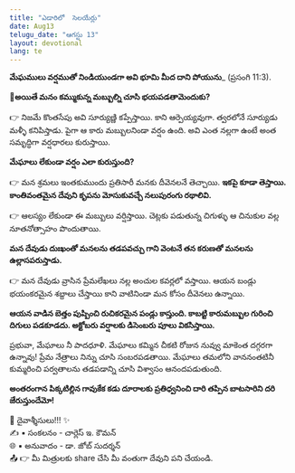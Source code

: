 ```yaml
---
title: "ఎడారిలో  సెలయేర్లు"
date: Aug13
telugu_date: "ఆగస్టు 13"
layout: devotional
lang: te
---
```



**మేఘములు వర్షముతో నిండియుండగా అవి భూమి మీద దాని పోయును**_ (ప్రసంగి 11:3). 

**📖అయితే మనం కమ్ముకున్న మబ్బుల్ని చూసి భయపడతామెందుకు?**

👉 నిజమే కొంతసేపు అవి సూర్యుణ్ణి కప్పేస్తాయి. కాని ఆర్పెయ్యవుగా. త్వరలోనే సూర్యుడు మళ్ళీ కనిపిస్తాడు. పైగా ఆ కారు మబ్బులనిండా వర్షం ఉంది. అవి ఎంత నల్లగా ఉంటే అంత సమృద్ధిగా వర్షధారలు కురుస్తాయి.

**మేఘాలు లేకుండా వర్షం ఎలా కురుస్తుంది?**

👉 మన శ్రమలు ఇంతకుముందు ప్రతిసారీ మనకు దీవెనలనే తెచ్చాయి. **ఇకపై కూడా తెస్తాయి. కాంతివంతమైన దేవుని కృపను మోసుకువచ్చే నలుపురంగు రథాలివి.**

👉 ఆలస్యం లేకుండా ఈ మబ్బులు వర్షిస్తాయి. చెట్లకు పడుతున్న చిగుళ్ళు ఆ చినుకుల వల్ల నూతనోత్సాహం పొందుతాయి. 

**మన దేవుడు దుఃఖంతో మనలను తడపవచ్చు గాని వెంటనే తన కరుణతో మనలను ఉల్లాసపరుస్తాడు.**

👉 మన దేవుడు వ్రాసిన ప్రేమలేఖలు నల్ల అంచుల కవర్లలో వస్తాయి. ఆయన బండ్లు భయంకరమైన శబ్దాలు చేస్తాయి కాని వాటినిండా మన కోసం దీవెనలు ఉన్నాయి.

 **ఆయన వాడిన బెత్తం పుష్పించి రుచికరమైన పండ్లు కాస్తుంది. కాబట్టి కారుమబ్బుల గురించి దిగులు పడకూడదు. అక్టోబరు వర్షాలకు డిసెంబరు పూలు వికసిస్తాయి.**

ప్రభువా, మేఘాలు నీ పాదధూళి. మేఘాలు కమ్మిన చీకటి రోజున నువ్వు మాకెంత దగ్గరగా ఉన్నావు! ప్రేమ నేత్రాలు నిన్ను చూసి సంబరపడతాయి. మేఘాలు తమలోని వాననంతటినీ కుమ్మరించి పర్వతాలను తడపడాన్ని చూసి విశ్వాసం ఆనందపడుతుంది.

**అంతరంగాన పిక్కటిల్లిన గావుకేక కడు దూరాలకు ప్రతిధ్వనించి దారి తప్పిన బాటసారిని దరి జేరుస్తుందేమో!**

<div class="blessing">🙏 <span class="bless-text">దైవాశ్శీసులు!!!</span> ✨</div>

<div class="credit">✍️ <span class="credit-text">▪ సంకలనం - చార్లెస్ ఇ. కౌమన్</span></div>
<div class="credit">🌐 <span class="credit-text">▪ అనువాదం - డా. జోబ్ సుదర్శన్</span></div>


<div class="share">📤 👉 <span class="share-text">మీ మిత్రులకు share చేసి మీ వంతుగా దేవుని పని చేయండి.</span></div>

